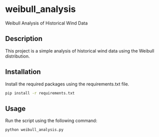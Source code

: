 # weibull_analysis

Weibull Analysis of Historical Wind Data

## Description

This project is a simple analysis of historical wind data using the Weibull distribution.

## Installation

Install the required packages using the requirements.txt file.

```bash
pip install -r requirements.txt
```

## Usage

Run the script using the following command:

```bash
python weibull_analysis.py
```
